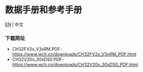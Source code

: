 # 数据手册和参考手册

[EN](README.md) | 中文

### 下载网址

- CH32FV2x_V3xRM.PDF-https://www.wch.cn/downloads/CH32FV2x_V3xRM_PDF.html
- CH32V20x_30xDS0.PDF-https://www.wch.cn/downloads/CH32V20x_30xDS0_PDF.html
